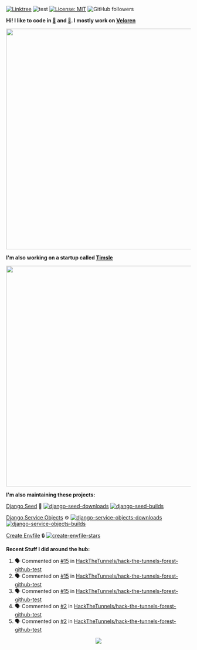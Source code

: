 [![Linktree](https://img.shields.io/badge/linktree-1de9b6?style=for-the-badge&logo=linktree&logoColor=white)](https://linktr.ee/angelonfira)
![test](https://hits.seeyoufarm.com/api/count/incr/badge.svg?url=https://github.com/AngelOnFira)
[![License: MIT](https://img.shields.io/badge/License-MIT-yellow.svg)](https://opensource.org/licenses/MIT)
![GitHub followers](https://img.shields.io/github/followers/angelonfira?style=social)

**Hi! I like to code in [:crab:](https://www.rust-lang.org/) and [:snake:](https://www.python.org/). I mostly work on [Veloren](https://veloren.net)**

<p align="center">
  <img width="600" src="https://media.discordapp.net/attachments/444005079410802699/730566298073038949/rsz_5f0656b6aa176.png">
</p>

**I'm also working on a startup called [Timsle](https://timsle.com)**

<p align="center">
  <img width="600" src="https://media.discordapp.net/attachments/444005079410802699/730566842674053130/rsz_5f0657242abb4.png">
</p>

**I'm also maintaining these projects:**

[Django Seed](https://github.com/Brobin/django-seed)
:seedling:
[![django-seed-downloads](https://pepy.tech/badge/django-seed)](https://pepy.tech/project/django-seed)
[![django-seed-builds](https://github.com/Brobin/django-seed/workflows/Test/badge.svg)](https://github.com/Brobin/django-seed)

[Django Service Objects](https://github.com/mixxorz/django-service-objects)
:gear:
[![django-service-objects-downloads](https://pepy.tech/badge/django-service-objects)](https://pepy.tech/project/django-service-objects)
[![django-service-objects-builds](https://github.com/mixxorz/django-service-objects/actions/workflows/test.yml/badge.svg)](https://github.com/mixxorz/django-service-objects/actions/workflows/test.yml)

[Create Envfile](https://github.com/SpicyPizza/create-envfile)
:lock:
[![create-envfile-stars](https://img.shields.io/github/stars/SpicyPizza/create-envfile?style=social)](https://github.com/SpicyPizza/create-envfile)

**Recent Stuff I did around the hub:**

<!--START_SECTION:activity-->
1. 🗣 Commented on [#15](https://github.com/HackTheTunnels/hack-the-tunnels-forest-github-test/issues/15#issuecomment-1741782095) in [HackTheTunnels/hack-the-tunnels-forest-github-test](https://github.com/HackTheTunnels/hack-the-tunnels-forest-github-test)
2. 🗣 Commented on [#15](https://github.com/HackTheTunnels/hack-the-tunnels-forest-github-test/issues/15#issuecomment-1741781978) in [HackTheTunnels/hack-the-tunnels-forest-github-test](https://github.com/HackTheTunnels/hack-the-tunnels-forest-github-test)
3. 🗣 Commented on [#15](https://github.com/HackTheTunnels/hack-the-tunnels-forest-github-test/issues/15#issuecomment-1741781922) in [HackTheTunnels/hack-the-tunnels-forest-github-test](https://github.com/HackTheTunnels/hack-the-tunnels-forest-github-test)
4. 🗣 Commented on [#2](https://github.com/HackTheTunnels/hack-the-tunnels-forest-github-test/issues/2#issuecomment-1741781694) in [HackTheTunnels/hack-the-tunnels-forest-github-test](https://github.com/HackTheTunnels/hack-the-tunnels-forest-github-test)
5. 🗣 Commented on [#2](https://github.com/HackTheTunnels/hack-the-tunnels-forest-github-test/issues/2#issuecomment-1741781654) in [HackTheTunnels/hack-the-tunnels-forest-github-test](https://github.com/HackTheTunnels/hack-the-tunnels-forest-github-test)
<!--END_SECTION:activity-->

<p align="center">
  <img src="https://github-profile-trophy.vercel.app/?username=angelonfira&column=4&theme=nord&margin-w=15&margin-h=15">
</p>
